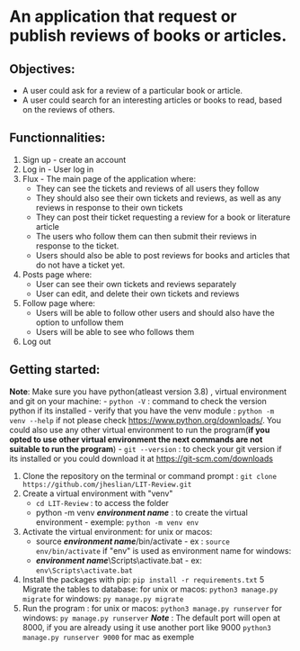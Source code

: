 
# An application that request or publish reviews of books or articles.

## Objectives:

- A user could ask for a review of a particular book or article.
- A user could search for an interesting articles or books to read, based on the reviews of others.

## Functionnalities:
1. Sign up - create an account
2. Log in - User log in
3. Flux - The main page of the application where:
	- They can see the tickets and reviews of all users they follow
	- They should also see their own tickets and reviews, as well as any reviews in response to their own tickets 
	- They can post their ticket requesting a review for a book or literature article
	- The users who follow them can then submit their reviews in response to the ticket.
	- Users should also be able to post reviews for books and articles that do not have a ticket yet.
4. Posts page where:
	- User can see their own tickets and reviews separately
	- User can edit, and delete their own tickets and reviews
5. Follow page where:
	 - Users will be able to follow other users and should also have the option to unfollow them
	 - Users will be able to see who follows them
6. Log out 


## Getting started:
**Note**: Make sure you have python(atleast version 3.8) , virtual environment and git on your machine:
	- `python -V` : command to check the version python if its installed
	- verify that you have the venv module : `python -m venv --help` if not please check https://www.python.org/downloads/. You could also use any other virtual environment to run the program(**if you opted to use other virtual environment the next commands are not suitable to run the program**)
	- `git --version` : to check your git version if its installed or you could download it at https://git-scm.com/downloads
 1. Clone the repository on the terminal or command prompt : `git clone https://github.com/jheslian/LIT-Review.git`
 2. Create a virtual environment with "venv"  
	 - `cd LIT-Review` :  to access the folder 
	 - python -m venv ***environment name*** : to create the virtual environment - exemple: `python -m venv env`
3. Activate the virtual environment:
	for unix or macos:
	- source ***environment name***/bin/activate - ex : `source env/bin/activate` if "env" is used as environment name 
	for windows:
	- ***environment name***\Scripts\activate.bat - ex: `env\Scripts\activate.bat`
4. Install the packages with pip: `pip install -r requirements.txt`	
5  Migrate the tables to database:
    	for unix or macos: `python3 manage.py migrate`
	for windows: `py manage.py migrate`
6. Run the program :
	for unix or macos: `python3 manage.py runserver`
	for windows: `py manage.py runserver`
	***Note*** : The default port will open at 8000, if you are already using it use another port  like 9000 `python3 manage.py runserver 9000` for mac as exemple
